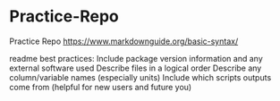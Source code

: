 # Practice-Repo
Practice Repo
https://www.markdownguide.org/basic-syntax/

readme best practices: Include package version information and any external software used
Describe files in a logical order
Describe any column/variable names (especially units)
Include which scripts outputs come from (helpful for new users and future you)

